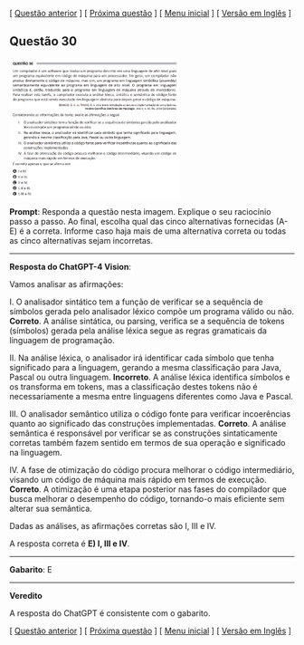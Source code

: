 \[ [Questão anterior](q29-por.md) \] \[ [Próxima questão](q31-por.md) \] \[ [Menu inicial](/README.md) \] \[ [Versão em Inglês](q30-eng.md) \] 

## Questão 30 ##

<img src="q30-image.png" alt="Question 30 image file" width="60%" height="60%">

**Prompt**: Responda a questão nesta imagem. Explique o seu raciocínio passo a passo. Ao final, escolha qual das cinco alternativas fornecidas (A-E) é a correta. Informe caso haja mais de uma alternativa correta ou todas as cinco alternativas sejam incorretas.

---

**Resposta do ChatGPT-4 Vision**: 

Vamos analisar as afirmações:

I. O analisador sintático tem a função de verificar se a sequência de símbolos gerada pelo analisador léxico compõe um programa válido ou não.
**Correto**. A análise sintática, ou parsing, verifica se a sequência de tokens (símbolos) gerada pela análise léxica segue as regras gramaticais da linguagem de programação.

II. Na análise léxica, o analisador irá identificar cada símbolo que tenha significado para a linguagem, gerando a mesma classificação para Java, Pascal ou outra linguagem.
**Incorreto**. A análise léxica identifica símbolos e os transforma em tokens, mas a classificação destes tokens não é necessariamente a mesma entre linguagens diferentes como Java e Pascal.

III. O analisador semântico utiliza o código fonte para verificar incoerências quanto ao significado das construções implementadas.
**Correto**. A análise semântica é responsável por verificar se as construções sintaticamente corretas também fazem sentido em termos de sua operação e significado na linguagem.

IV. A fase de otimização do código procura melhorar o código intermediário, visando um código de máquina mais rápido em termos de execução.
**Correto**. A otimização é uma etapa posterior nas fases do compilador que busca melhorar o desempenho do código, tornando-o mais eficiente sem alterar sua semântica.

Dadas as análises, as afirmações corretas são I, III e IV.

A resposta correta é **E) I, III e IV**.

---

**Gabarito**: E

---

**Veredito**

A resposta do ChatGPT é consistente com o gabarito.

\[ [Questão anterior](q29-por.md) \] \[ [Próxima questão](q31-por.md) \] \[ [Menu inicial](/README.md) \] \[ [Versão em Inglês](q30-eng.md) \] 
